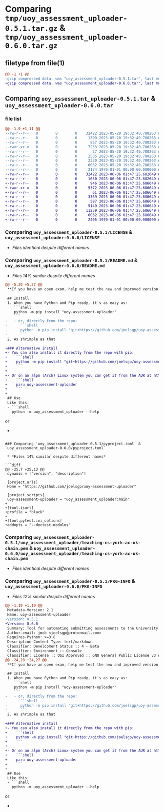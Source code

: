 # Comparing `tmp/uoy_assessment_uploader-0.5.1.tar.gz` & `tmp/uoy_assessment_uploader-0.6.0.tar.gz`

## filetype from file(1)

```diff
@@ -1 +1 @@
-gzip compressed data, was "uoy_assessment_uploader-0.5.1.tar", last modified: Fri Jan  1 00:00:00 2016, max compression
+gzip compressed data, was "uoy_assessment_uploader-0.6.0.tar", last modified: Fri Jan  1 00:00:00 2016, max compression
```

## Comparing `uoy_assessment_uploader-0.5.1.tar` & `uoy_assessment_uploader-0.6.0.tar`

### file list

```diff
@@ -1,9 +1,11 @@
--rw-r--r--   0        0        0    32422 2023-05-20 19:32:40.780263 uoy_assessment_uploader-0.5.1/LICENSE
--rw-r--r--   0        0        0     1399 2023-05-20 19:32:40.780263 uoy_assessment_uploader-0.5.1/README.md
--rw-r--r--   0        0        0      857 2023-05-20 19:32:40.780263 uoy_assessment_uploader-0.5.1/pyproject.toml
--rwxr-xr-x   0        0        0     7233 2023-05-20 19:32:40.780263 uoy_assessment_uploader-0.5.1/uoy_assessment_uploader/__init__.py
--rw-r--r--   0        0        0       27 2023-05-20 19:32:40.780263 uoy_assessment_uploader-0.5.1/uoy_assessment_uploader/__main__.py
--rw-r--r--   0        0        0     2535 2023-05-20 19:32:40.780263 uoy_assessment_uploader-0.5.1/uoy_assessment_uploader/argument_parser.py
--rw-r--r--   0        0        0     2320 2023-05-20 19:32:40.780263 uoy_assessment_uploader-0.5.1/uoy_assessment_uploader/credentials.py
--rw-r--r--   0        0        0     6032 2023-05-20 19:32:40.780263 uoy_assessment_uploader-0.5.1/uoy_assessment_uploader/teaching-cs-york-ac-uk-chain.pem
--rw-r--r--   0        0        0     2174 1970-01-01 00:00:00.000000 uoy_assessment_uploader-0.5.1/PKG-INFO
+-rw-r--r--   0        0        0    32422 2023-06-06 01:47:25.682649 uoy_assessment_uploader-0.6.0/LICENSE
+-rw-r--r--   0        0        0     1630 2023-06-06 01:47:25.682649 uoy_assessment_uploader-0.6.0/README.md
+-rw-r--r--   0        0        0      946 2023-06-06 01:47:25.686649 uoy_assessment_uploader-0.6.0/pyproject.toml
+-rwxr-xr-x   0        0        0     5372 2023-06-06 01:47:25.686649 uoy_assessment_uploader-0.6.0/uoy_assessment_uploader/__init__.py
+-rw-r--r--   0        0        0       61 2023-06-06 01:47:25.686649 uoy_assessment_uploader-0.6.0/uoy_assessment_uploader/__main__.py
+-rw-r--r--   0        0        0     3369 2023-06-06 01:47:25.686649 uoy_assessment_uploader-0.6.0/uoy_assessment_uploader/argparse.py
+-rw-r--r--   0        0        0      587 2023-06-06 01:47:25.686649 uoy_assessment_uploader-0.6.0/uoy_assessment_uploader/constants.py
+-rw-r--r--   0        0        0     5149 2023-06-06 01:47:25.686649 uoy_assessment_uploader-0.6.0/uoy_assessment_uploader/credentials.py
+-rw-r--r--   0        0        0    11239 2023-06-06 01:47:25.686649 uoy_assessment_uploader-0.6.0/uoy_assessment_uploader/requests.py
+-rw-r--r--   0        0        0     6032 2023-06-06 01:47:25.686649 uoy_assessment_uploader-0.6.0/uoy_assessment_uploader/teaching-cs-york-ac-uk-chain.pem
+-rw-r--r--   0        0        0     2405 1970-01-01 00:00:00.000000 uoy_assessment_uploader-0.6.0/PKG-INFO
```

### Comparing `uoy_assessment_uploader-0.5.1/LICENSE` & `uoy_assessment_uploader-0.6.0/LICENSE`

 * *Files identical despite different names*

### Comparing `uoy_assessment_uploader-0.5.1/README.md` & `uoy_assessment_uploader-0.6.0/README.md`

 * *Files 14% similar despite different names*

```diff
@@ -5,20 +5,27 @@
 **If you have an open exam, help me test the new and improved version!! See here: https://github.com/joelsgp/uoy-assessment-uploader/pull/1**
 
 ## Install
 1. When you have Python and Pip ready, it's as easy as:
    ```shell
    python -m pip install "uoy-assessment-uploader"
    ```
-   - or, directly from the repo:
-      ```shell
-      python -m pip install "git+https://github.com/joelsgp/uoy-assessment-uploader"
-      ```
 2. As shrimple as that
 
+### Alternative install
+- You can also install it directly from the repo with pip:
+    ```shell
+    python -m pip install "git+https://github.com/joelsgp/uoy-assessment-uploader.git"
+    ```
+
+- Or on an alpm (Arch) Linux system you can get it from the AUR at https://aur.archlinux.org/packages/uoy-assessment-uploader.
+    ```shell
+    paru uoy-assessment-uploader
+    ```
+
 ## Use
 Like this:
 - ```shell
   python -m uoy_assessment_uploader --help
   ```
   or
 - ```shell
```

### Comparing `uoy_assessment_uploader-0.5.1/pyproject.toml` & `uoy_assessment_uploader-0.6.0/pyproject.toml`

 * *Files 14% similar despite different names*

```diff
@@ -25,7 +25,13 @@
 dynamic = ["version", "description"]
 
 [project.urls]
 Home = "https://github.com/joelsgp/uoy-assessment-uploader"
 
 [project.scripts]
 uoy-assessment-uploader = "uoy_assessment_uploader:main"
+
+[tool.isort]
+profile = "black"
+
+[tool.pytest.ini_options]
+addopts = "--doctest-modules"
```

### Comparing `uoy_assessment_uploader-0.5.1/uoy_assessment_uploader/teaching-cs-york-ac-uk-chain.pem` & `uoy_assessment_uploader-0.6.0/uoy_assessment_uploader/teaching-cs-york-ac-uk-chain.pem`

 * *Files identical despite different names*

### Comparing `uoy_assessment_uploader-0.5.1/PKG-INFO` & `uoy_assessment_uploader-0.6.0/PKG-INFO`

 * *Files 12% similar despite different names*

```diff
@@ -1,10 +1,10 @@
 Metadata-Version: 2.1
 Name: uoy-assessment-uploader
-Version: 0.5.1
+Version: 0.6.0
 Summary: Tool for automating submitting assessments to the University of York Computer Science department.
 Author-email: jmcb <joelsgp@protonmail.com>
 Requires-Python: >=3.8
 Description-Content-Type: text/markdown
 Classifier: Development Status :: 4 - Beta
 Classifier: Environment :: Console
 Classifier: License :: OSI Approved :: GNU General Public License v3 or later (GPLv3+)
@@ -24,20 +24,27 @@
 **If you have an open exam, help me test the new and improved version!! See here: https://github.com/joelsgp/uoy-assessment-uploader/pull/1**
 
 ## Install
 1. When you have Python and Pip ready, it's as easy as:
    ```shell
    python -m pip install "uoy-assessment-uploader"
    ```
-   - or, directly from the repo:
-      ```shell
-      python -m pip install "git+https://github.com/joelsgp/uoy-assessment-uploader"
-      ```
 2. As shrimple as that
 
+### Alternative install
+- You can also install it directly from the repo with pip:
+    ```shell
+    python -m pip install "git+https://github.com/joelsgp/uoy-assessment-uploader.git"
+    ```
+
+- Or on an alpm (Arch) Linux system you can get it from the AUR at https://aur.archlinux.org/packages/uoy-assessment-uploader.
+    ```shell
+    paru uoy-assessment-uploader
+    ```
+
 ## Use
 Like this:
 - ```shell
   python -m uoy_assessment_uploader --help
   ```
   or
 - ```shell
```

